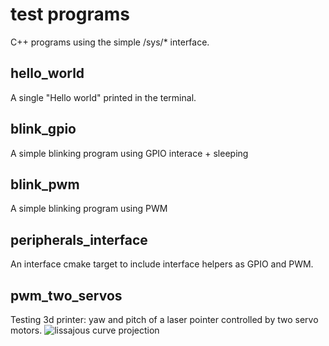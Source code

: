 # test programs

C++ programs using the simple /sys/* interface.

## hello_world
A single "Hello world" printed in the terminal.

## blink_gpio
A simple blinking program using GPIO interace + sleeping

## blink_pwm
A simple blinking program using PWM

## peripherals_interface
An interface cmake target to include interface helpers as GPIO and PWM.

## pwm_two_servos
Testing 3d printer: yaw and pitch of a laser pointer controlled by two servo motors.
![lissajous curve projection](pwm_two_servos/doc/lissajous.gif)
